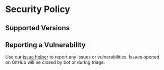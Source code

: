 # Security Policy

## Supported Versions

## Reporting a Vulnerability

Use our [issue helper](https://github.com/sosout/vly/issues) to report any issues or vulnerabilities. Issues opened on GitHub will be closed by bot or during triage.
